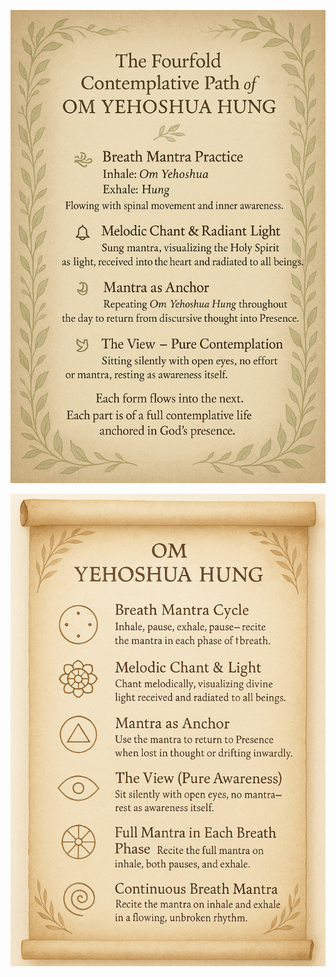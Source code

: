 ![OM Yehoshua Hung Scroll](OM-Yehoshua-Hung_Scroll.png)


![OM Yehoshua Hung Six-Fold Path](Sixfold-Mantra-Path_Scroll.png)
